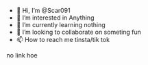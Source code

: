 - 👋 Hi, I’m @Scar091
- 👀 I’m interested in Anything
- 🌱 I’m currently learning nothing
- 💞️ I’m looking to collaborate on someting fun
- 📫 How to reach me tinsta/tik tok

<!---
Scar091/Scar091 is a ✨ special ✨ repository because its `README.md` (this file) appears on your GitHub profile.
You can click the Preview link to take a look at your changes.
--->
no link hoe
